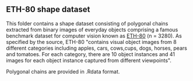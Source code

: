 ## ETH-80 shape dataset

This folder contains a shape dataset consisting of polygonal chains extracted from binary images of everyday objects comprising a famous benchmark dataset for computer vision known as [ETH-80](https://github.com/chenchkx/ETH-80) (n = 3280). As specified by the source, ETH-80 "contains visual object images from 8 different categories including apples, cars, cows,cups, dogs, horses, pears and tomatoes. For each category, there are 10 object instances and 41 images for each object instance captured from different viewpoints".

Polygonal chains are provided in .Rdata format.